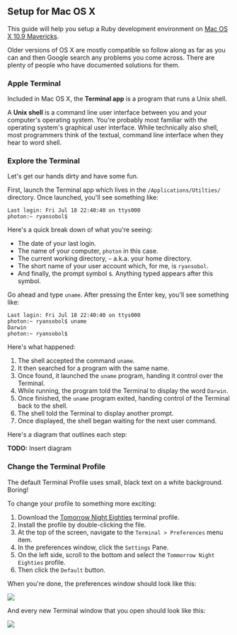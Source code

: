 Setup for Mac OS X
------------------

This guide will help you setup a Ruby development environment on [Mac OS X 10.9 Mavericks](https://www.apple.com/osx/).

Older versions of OS X are mostly compatible so follow along as far as you can and then Google search any problems you come across. There are plenty of people who have documented solutions for them.


### Apple Terminal

Included in Mac OS X, the **Terminal app** is a program that runs a Unix shell.

A **Unix shell** is a command line user interface between you and your computer's operating system. You're probably most familiar with the operating system's graphical user interface. While technically also shell, most programmers think of the textual, command line interface when they hear to word shell.


### Explore the Terminal

Let's get our hands dirty and have some fun.

First, launch the Terminal app which lives in the `/Applications/Utilties/` directory. Once launched, you'll see something like:

```
Last login: Fri Jul 18 22:40:40 on ttys000
photon:~ ryansobol$
```

Here's a quick break down of what you're seeing:

* The date of your last login.
* The name of your computer, `photon` in this case.
* The current working directory, `~` a.k.a. your home directory.
* The short name of your user account which, for me, is `ryansobol`.
* And finally, the prompt symbol `$`. Anything typed appears after this symbol.

Go ahead and type `uname`. After pressing the Enter key, you'll see something like:

```
Last login: Fri Jul 18 22:40:40 on ttys000
photon:~ ryansobol$ uname
Darwin
photon:~ ryansobol$
```

Here's what happened:

1. The shell accepted the command `uname`.
1. It then searched for a program with the same name.
1. Once found, it launched the `uname` program, handing it control over the Terminal.
1. While running, the program told the Terminal to display the word `Darwin`.
1. Once finished, the `uname` program exited, handing control of the Terminal back to the shell.
1. The shell told the Terminal to display another prompt.
1. Once displayed, the shell began waiting for the next user command.


Here's a diagram that outlines each step:

**TODO:** Insert diagram

### Change the Terminal Profile

The default Terminal Profile uses small, black text on a white background. Boring!

To change your profile to something more exciting:

1. Download the [Tomorrow Night Eighties](https://raw.githubusercontent.com/ryansobol/sea-c17-ruby/master/class1/osx/Tomorrow%20Night%20Eighties.terminal) terminal profile.
1. Install the profile by double-clicking the file.
1. At the top of the screen, navigate to the `Terminal > Preferences` menu item.
1. In the preferences window, click the `Settings` Pane.
1. On the left side, scroll to the bottom and select the `Tommorrow Night Eighties` profile.
1. Then click the `Default` button.

When you're done, the preferences window should look like this:

![](https://i.imgur.com/ylohQgf.png)

And every new Terminal window that you open should look like this:

![](https://i.imgur.com/eOy5Hzv.png)
